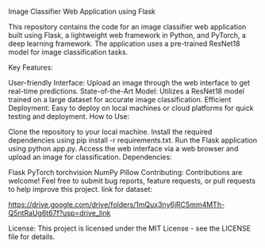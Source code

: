 Image Classifier Web Application using Flask

This repository contains the code for an image classifier web application built using Flask, a lightweight web framework in Python, and PyTorch, a deep learning framework. The application uses a pre-trained ResNet18 model for image classification tasks.

Key Features:

User-friendly Interface: Upload an image through the web interface to get real-time predictions.
State-of-the-Art Model: Utilizes a ResNet18 model trained on a large dataset for accurate image classification.
Efficient Deployment: Easy to deploy on local machines or cloud platforms for quick testing and deployment.
How to Use:

Clone the repository to your local machine.
Install the required dependencies using pip install -r requirements.txt.
Run the Flask application using python app.py.
Access the web interface via a web browser and upload an image for classification.
Dependencies:

Flask
PyTorch
torchvision
NumPy
Pillow
Contributing:
Contributions are welcome! Feel free to submit bug reports, feature requests, or pull requests to help improve this project.
link for dataset:

https://drive.google.com/drive/folders/1mQux3ny6jRC5mm4MTh-Q5ntRaUg6t67f?usp=drive_link

License:
This project is licensed under the MIT License - see the LICENSE file for details.
